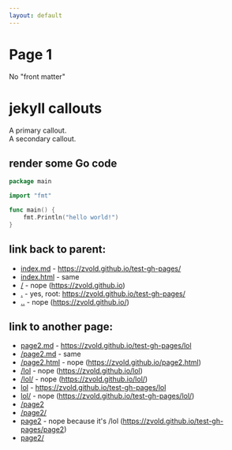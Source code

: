 ```yaml
---
layout: default
---
```

# Page 1

No "front matter"

# jekyll callouts

<div class="callout callout-primary" markdown="span">
A primary callout.
</div>

<div class="callout callout-secondary" markdown="span">
A secondary callout.
</div>

## render some Go code

```go
package main

import "fmt"

func main() {
	fmt.Println("hello world!")
}
```

## link back to parent:

- [index.md](index.md) - https://zvold.github.io/test-gh-pages/
- [index.html](index.html) - same
- [/](/) - nope (https://zvold.github.io)
- [.](.) - yes, root: https://zvold.github.io/test-gh-pages/
- [..](..) - nope (https://zvold.github.io/)

## link to another page:

- [page2.md](page2.md) - https://zvold.github.io/test-gh-pages/lol
- [/page2.md](/page2.md) - same
- [/page2.html](/page2.html) - nope (https://zvold.github.io/page2.html)
- [/lol](/lol) - nope (https://zvold.github.io/lol)
- [/lol/](/lol/) - nope (https://zvold.github.io/lol/)
- [lol](lol) - https://zvold.github.io/test-gh-pages/lol
- [lol/](lol/) - nope (https://zvold.github.io/test-gh-pages/lol/)
- [/page2](/page2) 
- [/page2/](/page2/)
- [page2](page2) - nope because it's /lol (https://zvold.github.io/test-gh-pages/page2)
- [page2/](page2/)
